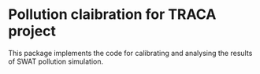 # Pollution claibration for TRACA project
This package implements the code for calibrating and analysing the results of SWAT pollution simulation.
